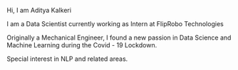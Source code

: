Hi, I am Aditya Kalkeri

I am a Data Scientist currently working as Intern at FlipRobo Technologies

Originally a Mechanical Engineer, I found a new passion in Data Science and Machine Learning during the Covid - 19 Lockdown.

Special interest in NLP and related areas.
